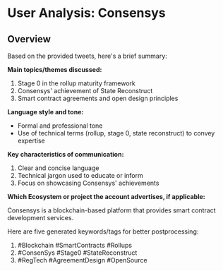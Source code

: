# User Analysis: Consensys

## Overview

Based on the provided tweets, here's a brief summary:

**Main topics/themes discussed:**

1. Stage 0 in the rollup maturity framework
2. Consensys' achievement of State Reconstruct
3. Smart contract agreements and open design principles

**Language style and tone:**

* Formal and professional tone
* Use of technical terms (rollup, stage 0, state reconstruct) to convey expertise

**Key characteristics of communication:**

1. Clear and concise language
2. Technical jargon used to educate or inform
3. Focus on showcasing Consensys' achievements

**Which Ecosystem or project the account advertises, if applicable:**

Consensys is a blockchain-based platform that provides smart contract development services.

Here are five generated keywords/tags for better postprocessing:

1. #Blockchain #SmartContracts #Rollups
2. #ConsenSys #Stage0 #StateReconstruct
3. #RegTech #AgreementDesign #OpenSource
